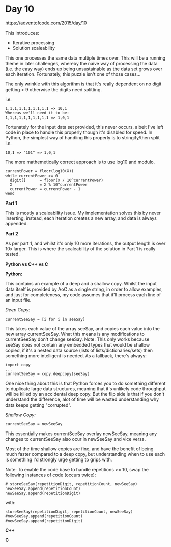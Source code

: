 # Day 10

https://adventofcode.com/2015/day/10

This introduces:
- Iterative processing
- Solution scaleability

This one processes the same data multiple times over.  This will be a running theme in later challenges, whereby the naive way of processing the data (i.e. the easy way) ends up being unsustainable as the data set grows over each iteration.  Fortunately, this puzzle isn't one of those cases...

The only wrinkle with this algorithm is that it's really dependent on no digit getting > 9 otherwise the digits need splitting.

i.e.

    1,1,1,1,1,1,1,1,1,1 => 10,1
    Whereas we'll need it to be:
    1,1,1,1,1,1,1,1,1,1 => 1,0,1

Fortunately for the input data set provided, this never occurs, albeit I've left code in place to handle this properly though it's disabled for speed.  In Python, the simplest way of handling this properly is to stringify/then split
i.e.

    10,1 => "101" => 1,0,1
    
The more mathemetically correct approach is to use log10 and modulo.

    currentPower = floor(log10(X))
    while currentPower >= 0
      digit[]      = floor(X / 10^currentPower)
      X            = X % 10^currentPower
      currentPower = currentPower - 1
    wend

**Part 1**

This is mostly a scaleability issue.  My implementation solves this by never inserting, instead, each iteration creates a new array, and data is always appended.

**Part 2**

As per part 1, and whilst it's only 10 more iterations, the output length is over 10x larger.  This is where the scaleability of the solution in Part 1 is really tested.

**Python vs C++ vs C**

**Python:**

This contains an example of a deep and a shallow copy.  Whilst the input data itself is provided by AoC as a single string, in order to allow examples, and just for completeness, my code assumes that it'll process each line of an input file.

*Deep Copy:*

    currentSeeSay = [i for i in seeSay]

This takes each value of the array seeSay, and copies each value into the new array currentSeeSay.  What this means is any modifications to currentSeeSay don't change seeSay.
Note: This only works because seeSay does not contain any embedded types that would be shallow copied, if it's a nested data source (lists of lists/dictionaries/sets) then something more intelligent is needed.  As a fallback, there's always:

    import copy
    ...
    currentSeeSay = copy.deepcopy(seeSay)

One nice thing about this is that Python forces you to do something different to duplicate large data structures, meaning that it's unlikely code throughput will be killed by an accidental deep copy.  But the flip side is that if you don't understand the difference, alot of time will be wasted understanding why data keeps getting "corrupted".

*Shallow Copy:*

    currentSeeSay = newSeeSay

This essentially makes currentSeeSay overlay newSeeSay, meaning any changes to currentSeeSay also ocur in newSeeSay and vice versa.

Most of the time shallow copies are fine, and have the benefit of being much faster compared to a deep copy, but understanding when to use each is something I'd strongly urge getting to grips with.

Note: To enable the code base to handle repetitions >= 10, swap the following instances of code (occurs twice):

    # storeSeeSay(repetitionDigit, repetitionCount, newSeeSay)
    newSeeSay.append(repetitionCount)
    newSeeSay.append(repetitionDigit)

with:

    storeSeeSay(repetitionDigit, repetitionCount, newSeeSay)
    #newSeeSay.append(repetitionCount)
    #newSeeSay.append(repetitionDigit)

**C++**


**C**

